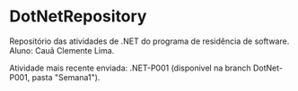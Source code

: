 # DotNetRepository

Repositório das atividades de .NET do programa de residência de software.
Aluno: Cauã Clemente Lima.

Atividade mais recente enviada: .NET-P001 (disponivel na branch DotNet-P001, pasta "Semana1").
